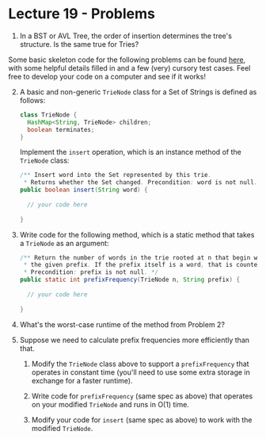 # Lecture 19 - Problems

1. In a BST or AVL Tree, the order of insertion determines the tree's structure. Is the same true for Tries?

Some basic skeleton code for the following problems can be found [here](L19_code/TrieNode.java), with some helpful details filled in and a few (very) cursory test cases. Feel free to develop your code on a computer and see if it works!

2. A basic and non-generic `TrieNode` class for a Set of Strings is defined as follows:

   ```java
   class TrieNode {
     HashMap<String, TrieNode> children;
     boolean terminates;
   }
   ```

   Implement the `insert` operation, which is an instance method of the `TrieNode` class:

   ```java
   /** Insert word into the Set represented by this trie.
    * Returns whether the Set changed. Precondition: word is not null. */
   public boolean insert(String word) {
     
     // your code here
     
   }
   ```

2. Write code for the following method, which is a static method that takes a `TrieNode` as an argument:

   ```java
   /** Return the number of words in the trie rooted at n that begin with
    * the given prefix. If the prefix itself is a word, that is counted.
    * Precondition: prefix is not null. */
   public static int prefixFrequency(TrieNode n, String prefix) {
    
     // your code here
     
   }
   ```

3. What's the worst-case runtime of the method from Problem 2?

4. Suppose we need to calculate prefix frequencies more efficiently than that.

   1. Modify the `TrieNode` class above to support a `prefixFrequency` that operates in constant time (you'll need to use some extra storage in exchange for a faster runtime).

   2. Write code for `prefixFrequency` (same spec as above) that operates on your modified `TrieNode` and runs in O(1) time.

   3. Modify your code for `insert` (same spec as above) to work with the modified `TrieNode`.

      

